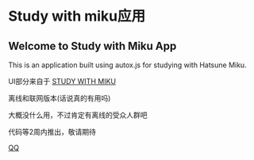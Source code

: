 <h1>Study with miku应用</h1>
<h2>Welcome to Study with Miku App</h2>
    <p>This is an application built using autox.js for studying with Hatsune Miku.</p>
    <p>UI部分来自于 <a href="https://github.com/WenqiOfficial/StudyWithMiku">STUDY WITH MIKU</a></p>
    <p>离线和联网版本(话说真的有用吗)</p>
    <p>大概没什么用，不过肯定有离线的受众人群吧</p>
    <p>代码等2周内推出，敬请期待</p>
    <a href="https://qm.qq.com/q/QOZcvcf6Iq">QQ</a>
